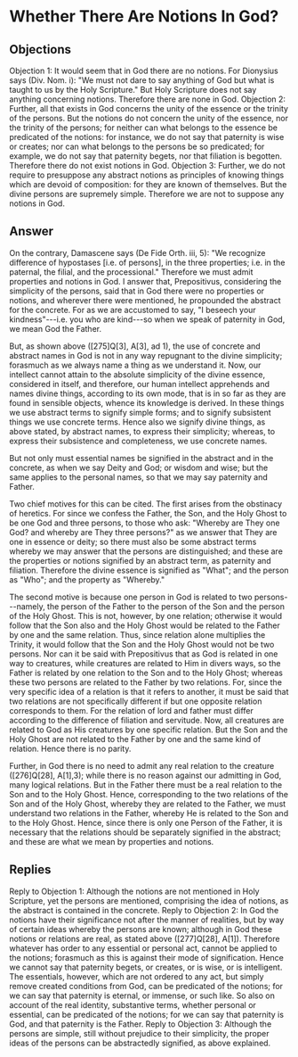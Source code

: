 # Whether There Are Notions In God?
## Objections
Objection 1: It would seem that in God there are no notions. For Dionysius says (Div. Nom. i): "We must not dare to say anything of God but what is taught to us by the Holy Scripture." But Holy Scripture does not say anything concerning notions. Therefore there are none in God.
Objection 2: Further, all that exists in God concerns the unity of the essence or the trinity of the persons. But the notions do not concern the unity of the essence, nor the trinity of the persons; for neither can what belongs to the essence be predicated of the notions: for instance, we do not say that paternity is wise or creates; nor can what belongs to the persons be so predicated; for example, we do not say that paternity begets, nor that filiation is begotten. Therefore there do not exist notions in God.
Objection 3: Further, we do not require to presuppose any abstract notions as principles of knowing things which are devoid of composition: for they are known of themselves. But the divine persons are supremely simple. Therefore we are not to suppose any notions in God.
## Answer
On the contrary, Damascene says (De Fide Orth. iii, 5): "We recognize difference of hypostases [i.e. of persons], in the three properties; i.e. in the paternal, the filial, and the processional." Therefore we must admit properties and notions in God.
I answer that, Prepositivus, considering the simplicity of the persons, said that in God there were no properties or notions, and wherever there were mentioned, he propounded the abstract for the concrete. For as we are accustomed to say, "I beseech your kindness"---i.e. you who are kind---so when we speak of paternity in God, we mean God the Father.

But, as shown above ([275]Q[3], A[3], ad 1), the use of concrete and abstract names in God is not in any way repugnant to the divine simplicity; forasmuch as we always name a thing as we understand it. Now, our intellect cannot attain to the absolute simplicity of the divine essence, considered in itself, and therefore, our human intellect apprehends and names divine things, according to its own mode, that is in so far as they are found in sensible objects, whence its knowledge is derived. In these things we use abstract terms to signify simple forms; and to signify subsistent things we use concrete terms. Hence also we signify divine things, as above stated, by abstract names, to express their simplicity; whereas, to express their subsistence and completeness, we use concrete names.

But not only must essential names be signified in the abstract and in the concrete, as when we say Deity and God; or wisdom and wise; but the same applies to the personal names, so that we may say paternity and Father.

Two chief motives for this can be cited. The first arises from the obstinacy of heretics. For since we confess the Father, the Son, and the Holy Ghost to be one God and three persons, to those who ask: "Whereby are They one God? and whereby are They three persons?" as we answer that They are one in essence or deity; so there must also be some abstract terms whereby we may answer that the persons are distinguished; and these are the properties or notions signified by an abstract term, as paternity and filiation. Therefore the divine essence is signified as "What"; and the person as "Who"; and the property as "Whereby."

The second motive is because one person in God is related to two persons---namely, the person of the Father to the person of the Son and the person of the Holy Ghost. This is not, however, by one relation; otherwise it would follow that the Son also and the Holy Ghost would be related to the Father by one and the same relation. Thus, since relation alone multiplies the Trinity, it would follow that the Son and the Holy Ghost would not be two persons. Nor can it be said with Prepositivus that as God is related in one way to creatures, while creatures are related to Him in divers ways, so the Father is related by one relation to the Son and to the Holy Ghost; whereas these two persons are related to the Father by two relations. For, since the very specific idea of a relation is that it refers to another, it must be said that two relations are not specifically different if but one opposite relation corresponds to them. For the relation of lord and father must differ according to the difference of filiation and servitude. Now, all creatures are related to God as His creatures by one specific relation. But the Son and the Holy Ghost are not related to the Father by one and the same kind of relation. Hence there is no parity.

Further, in God there is no need to admit any real relation to the creature ([276]Q[28], A[1],3); while there is no reason against our admitting in God, many logical relations. But in the Father there must be a real relation to the Son and to the Holy Ghost. Hence, corresponding to the two relations of the Son and of the Holy Ghost, whereby they are related to the Father, we must understand two relations in the Father, whereby He is related to the Son and to the Holy Ghost. Hence, since there is only one Person of the Father, it is necessary that the relations should be separately signified in the abstract; and these are what we mean by properties and notions.
## Replies
Reply to Objection 1: Although the notions are not mentioned in Holy Scripture, yet the persons are mentioned, comprising the idea of notions, as the abstract is contained in the concrete.
Reply to Objection 2: In God the notions have their significance not after the manner of realities, but by way of certain ideas whereby the persons are known; although in God these notions or relations are real, as stated above ([277]Q[28], A[1]). Therefore whatever has order to any essential or personal act, cannot be applied to the notions; forasmuch as this is against their mode of signification. Hence we cannot say that paternity begets, or creates, or is wise, or is intelligent. The essentials, however, which are not ordered to any act, but simply remove created conditions from God, can be predicated of the notions; for we can say that paternity is eternal, or immense, or such like. So also on account of the real identity, substantive terms, whether personal or essential, can be predicated of the notions; for we can say that paternity is God, and that paternity is the Father.
Reply to Objection 3: Although the persons are simple, still without prejudice to their simplicity, the proper ideas of the persons can be abstractedly signified, as above explained.